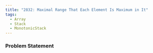 ```yaml
---
title: "2832: Maximal Range That Each Element Is Maximum in It"
tags:
  - Array
  - Stack
  - MonotonicStack
---
```

### Problem Statement

